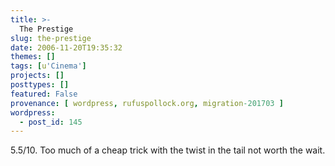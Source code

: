 ```yaml
---
title: >-
  The Prestige
slug: the-prestige
date: 2006-11-20T19:35:32
themes: []
tags: [u'Cinema']
projects: []
posttypes: []
featured: False
provenance: [ wordpress, rufuspollock.org, migration-201703 ]
wordpress:
  - post_id: 145
---
```


5.5/10. Too much of a cheap trick with the twist in the tail not worth the wait.

